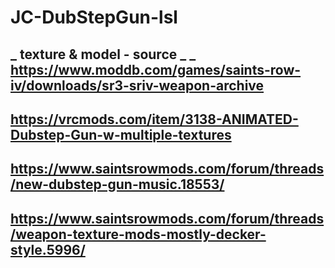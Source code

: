 # JC-DubStepGun-lsl
_
texture & model - source
_
_
https://www.moddb.com/games/saints-row-iv/downloads/sr3-sriv-weapon-archive
-
https://vrcmods.com/item/3138-ANIMATED-Dubstep-Gun-w-multiple-textures
-
https://www.saintsrowmods.com/forum/threads/new-dubstep-gun-music.18553/
-
https://www.saintsrowmods.com/forum/threads/weapon-texture-mods-mostly-decker-style.5996/
-
